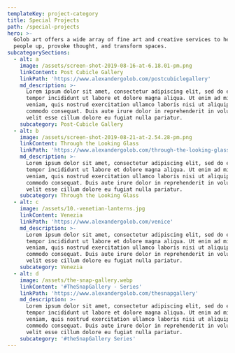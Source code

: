 ```yaml
---
templateKey: project-category
title: Special Projects
path: /special-projects
hero: >-
  Golob art offers a wide array of fine art and creative services to help lift
  people up, provoke thought, and transform spaces.
subcategorySections:
  - alt: a
    image: /assets/screen-shot-2019-08-16-at-6.18.01-pm.png
    linkContent: Post Cubicle Gallery
    linkPath: 'https://www.alexandergolob.com/postcubiclegallery'
    md_description: >-
      Lorem ipsum dolor sit amet, consectetur adipiscing elit, sed do eiusmod
      tempor incididunt ut labore et dolore magna aliqua. Ut enim ad minim
      veniam, quis nostrud exercitation ullamco laboris nisi ut aliquip ex ea
      commodo consequat. Duis aute irure dolor in reprehenderit in voluptate
      velit esse cillum dolore eu fugiat nulla pariatur.
    subcategory: Post-Cubicle Gallery
  - alt: b
    image: /assets/screen-shot-2019-08-21-at-2.54.28-pm.png
    linkContent: Through the Looking Glass
    linkPath: 'https://www.alexandergolob.com/through-the-looking-glass'
    md_description: >-
      Lorem ipsum dolor sit amet, consectetur adipiscing elit, sed do eiusmod
      tempor incididunt ut labore et dolore magna aliqua. Ut enim ad minim
      veniam, quis nostrud exercitation ullamco laboris nisi ut aliquip ex ea
      commodo consequat. Duis aute irure dolor in reprehenderit in voluptate
      velit esse cillum dolore eu fugiat nulla pariatur.
    subcategory: Through the Looking Glass
  - alt: c
    image: /assets/10.-venetian-lanterns.jpg
    linkContent: Venezia
    linkPath: 'https://www.alexandergolob.com/venice'
    md_description: >-
      Lorem ipsum dolor sit amet, consectetur adipiscing elit, sed do eiusmod
      tempor incididunt ut labore et dolore magna aliqua. Ut enim ad minim
      veniam, quis nostrud exercitation ullamco laboris nisi ut aliquip ex ea
      commodo consequat. Duis aute irure dolor in reprehenderit in voluptate
      velit esse cillum dolore eu fugiat nulla pariatur.
    subcategory: Venezia
  - alt: d
    image: /assets/the-snap-gallery.webp
    linkContent: '#TheSnapGallery - Series'
    linkPath: 'https://www.alexandergolob.com/thesnapgallery'
    md_description: >-
      Lorem ipsum dolor sit amet, consectetur adipiscing elit, sed do eiusmod
      tempor incididunt ut labore et dolore magna aliqua. Ut enim ad minim
      veniam, quis nostrud exercitation ullamco laboris nisi ut aliquip ex ea
      commodo consequat. Duis aute irure dolor in reprehenderit in voluptate
      velit esse cillum dolore eu fugiat nulla pariatur.
    subcategory: '#theSnapGallery Series'
---
```


